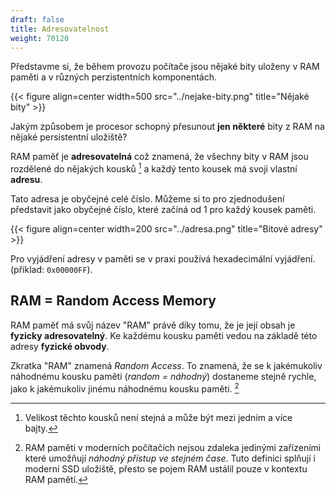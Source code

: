 ```yaml
---
draft: false
title: Adresovatelnost
weight: 70120
---
```


Představme si, že během provozu počítače jsou nějaké bity uloženy v RAM paměti a v různých perzistentních komponentách.

{{< figure align=center width=500 src="../nejake-bity.png" title="Nějaké bity" >}}

Jakým způsobem je procesor schopný přesunout **jen některé** bity z RAM na nějaké persistentní uložiště?

RAM paměť je **adresovatelná** což znamená, že všechny bity v RAM jsou rozdělené do nějakých kousků [^k] a každý tento kousek má svoji vlastní **adresu**.

Tato adresa je obyčejné celé číslo. Můžeme si to pro zjednodušení představit jako obyčejné číslo, které začíná od 1 pro každý kousek paměti.

{{< figure align=center width=200 src="../adresa.png" title="Bitové adresy" >}}

Pro vyjádření adresy v paměti se v praxi používá hexadecimální vyjádření. (příklad: `0x00000FF`).

## RAM = Random Access Memory

RAM paměť má svůj název "RAM" právě díky tomu, že je její obsah je **fyzicky adresovatelný**. Ke každému kousku paměti vedou na základě této adresy **fyzické obvody**. 

Zkratka "RAM" znamená *Random Access*. To znamená, že se k jakémukoliv náhodnému kousku paměti (*random = náhodný*) dostaneme stejně rychle, jako k jakémukoliv jinému náhodnému kousku paměti. [^s]

[^k]: Velikost těchto kousků není stejná a může být mezi jedním a více bajty.
[^s]: RAM paměti v moderních počítačích nejsou zdaleka jedinými zařízeními které umožňují *náhodný přístup ve stejném čase*. Tuto definici splňují i moderní SSD uložiště, přesto se pojem RAM ustálil pouze v kontextu RAM pamětí.  